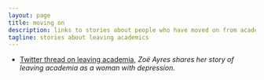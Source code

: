 ```yaml
---
layout: page
title: moving on
description: links to stories about people who have moved on from academics
tagline: stories about leaving academics
---
```


- [Twitter thread on leaving academia](https://twitter.com/zjayres/status/1383318038502526984),
  _Zoë Ayres shares her story of leaving academia as a woman with depression._
